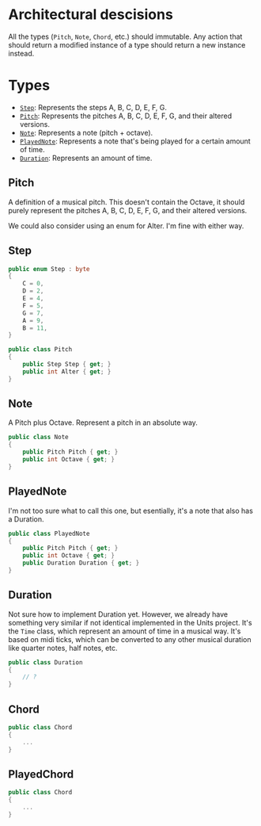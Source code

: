 # Architectural descisions

All the types (`Pitch`, `Note`, `Chord`, etc.) should immutable. Any action that should return a modified instance of a type should return a new instance instead.

# Types

- [`Step`](#Step): Represents the steps A, B, C, D, E, F, G.
- [`Pitch`](#Pitch): Represents the pitches A, B, C, D, E, F, G, and their altered versions.
- [`Note`](#Note): Represents a note (pitch + octave).
- [`PlayedNote`](#PlayedNote): Represents a note that's being played for a certain amount of time.
- [`Duration`](#Duration): Represents an amount of time.

## Pitch

A definition of a musical pitch. This doesn't contain the Octave, it should purely represent the pitches A, B, C, D, E, F, G, and their altered versions.

We could also consider using an enum for Alter. I'm fine with either way.

## Step

```csharp
public enum Step : byte
{
    C = 0,
    D = 2,
    E = 4,
    F = 5,
    G = 7,
    A = 9,
    B = 11,
}
```

```csharp
public class Pitch
{
    public Step Step { get; }
    public int Alter { get; }
}
```

## Note

A Pitch plus Octave. Represent a pitch in an absolute way.

```csharp
public class Note
{
    public Pitch Pitch { get; }
    public int Octave { get; }
}
```

## PlayedNote

I'm not too sure what to call this one, but esentially, it's a note that also has a Duration.

```csharp
public class PlayedNote
{
    public Pitch Pitch { get; }
    public int Octave { get; }
    public Duration Duration { get; }
}
```

## Duration

Not sure how to implement Duration yet. However, we already have something very similar if not identical implemented in the Units project. It's the `Time` class, which represent an amount of time in a musical way. It's based on midi ticks, which can be converted to any other musical duration like quarter notes, half notes, etc.

```csharp
public class Duration
{
    // ?
}
```

## Chord

```csharp
public class Chord
{
    ...
}
```

## PlayedChord

```csharp
public class Chord
{
    ...
}
```
